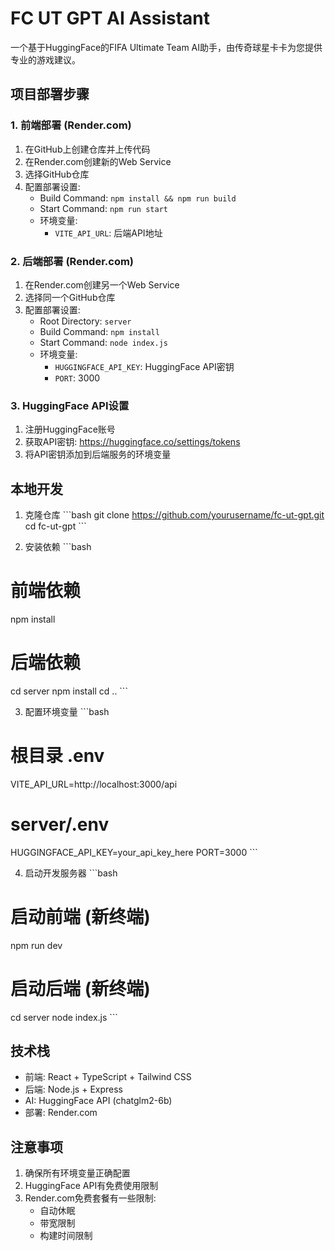 # FC UT GPT AI Assistant

一个基于HuggingFace的FIFA Ultimate Team AI助手，由传奇球星卡卡为您提供专业的游戏建议。

## 项目部署步骤

### 1. 前端部署 (Render.com)

1. 在GitHub上创建仓库并上传代码
2. 在Render.com创建新的Web Service
3. 选择GitHub仓库
4. 配置部署设置:
   - Build Command: `npm install && npm run build`
   - Start Command: `npm run start`
   - 环境变量:
     - `VITE_API_URL`: 后端API地址

### 2. 后端部署 (Render.com)

1. 在Render.com创建另一个Web Service
2. 选择同一个GitHub仓库
3. 配置部署设置:
   - Root Directory: `server`
   - Build Command: `npm install`
   - Start Command: `node index.js`
   - 环境变量:
     - `HUGGINGFACE_API_KEY`: HuggingFace API密钥
     - `PORT`: 3000

### 3. HuggingFace API设置

1. 注册HuggingFace账号
2. 获取API密钥: https://huggingface.co/settings/tokens
3. 将API密钥添加到后端服务的环境变量

## 本地开发

1. 克隆仓库
\`\`\`bash
git clone https://github.com/yourusername/fc-ut-gpt.git
cd fc-ut-gpt
\`\`\`

2. 安装依赖
\`\`\`bash
# 前端依赖
npm install

# 后端依赖
cd server
npm install
cd ..
\`\`\`

3. 配置环境变量
\`\`\`bash
# 根目录 .env
VITE_API_URL=http://localhost:3000/api

# server/.env
HUGGINGFACE_API_KEY=your_api_key_here
PORT=3000
\`\`\`

4. 启动开发服务器
\`\`\`bash
# 启动前端 (新终端)
npm run dev

# 启动后端 (新终端)
cd server
node index.js
\`\`\`

## 技术栈

- 前端: React + TypeScript + Tailwind CSS
- 后端: Node.js + Express
- AI: HuggingFace API (chatglm2-6b)
- 部署: Render.com

## 注意事项

1. 确保所有环境变量正确配置
2. HuggingFace API有免费使用限制
3. Render.com免费套餐有一些限制:
   - 自动休眠
   - 带宽限制
   - 构建时间限制